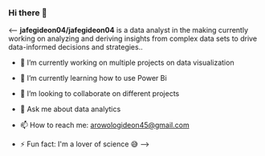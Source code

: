 ### Hi there 👋

<--
**jafegideon04/jafegideon04** is a data analyst in the making currently working on analyzing and deriving insights from complex data sets to drive data-informed decisions and strategies..



- 🔭 I’m currently working on multiple projects on data visualization
- 🌱 I’m currently learning how to use Power Bi 
- 👯 I’m looking to collaborate on different projects 

- 💬 Ask me about data analytics
- 📫 How to reach me: arowologideon45@gmail.com

- ⚡ Fun fact: I'm a lover of science 😅
-->
